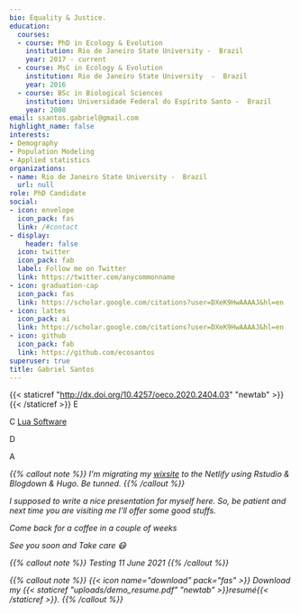 ```yaml
---
bio: Equality & Justice.
education:
  courses:
  - course: PhD in Ecology & Evolution
    institution: Rio de Janeiro State University -  Brazil
    year: 2017 - current
  - course: MsC in Ecology & Evolution
    institution: Rio de Janeiro State University  -  Brazil
    year: 2016
  - course: BSc in Biological Sciences
    institution: Universidade Federal do Espírito Santo -  Brazil
    year: 2008
email: ssantos.gabriel@gmail.com
highlight_name: false
interests:
- Demography
- Population Modeling
- Applied statistics
organizations:
- name: Rio de Janeiro State University -  Brazil
  url: null
role: PhD Candidate
social:
- icon: envelope
  icon_pack: fas
  link: /#contact
- display:
    header: false
  icon: twitter
  icon_pack: fab
  label: Follow me on Twitter
  link: https://twitter.com/anycommonname
- icon: graduation-cap
  icon_pack: fas
  link: https://scholar.google.com/citations?user=DXeK9HwAAAAJ&hl=en
- icon: lattes
  icon_pack: ai
  link: https://scholar.google.com/citations?user=DXeK9HwAAAAJ&hl=en
- icon: github
  icon_pack: fab
  link: https://github.com/ecosantos
superuser: true
title: Gabriel Santos
---
```



{{< staticref "http://dx.doi.org/10.4257/oeco.2020.2404.03" "newtab" >}}<i class="fas fa-file-pdf"></i>{{< /staticref >}}
E
<a url="www.squarespace.com" target="_blank"><i class="fas fa-file-pdf"></i></a>

C
<a href="http://www.luasoftware.com" target="_blank">Lua Software</a>

D
<a href="http://www.luasoftware.com" target="_blank"><i class="fas fa-file-pdf"></i></a>

A
[<i class="fas fa-file-pdf">](http://www.luasoftware.com)



{{% callout note %}}
I'm migrating my [wixsite](https://gabeco.wixsite.com/home) to the Netlify using Rstudio & Blogdown & Hugo. Be tunned. 
{{% /callout %}}


I supposed to write a nice presentation for myself here. So, be patient and next time you are visiting me I'll offer some good stuffs. 

Come back for a coffee in a couple of weeks <i class="fas fa-coffee"></i>

See you soon and Take care :mask:



{{% callout note %}}
Testing 11 June 2021
{{% /callout %}}

{{% callout note %}}
{{< icon name="download" pack="fas" >}} Download my {{< staticref "uploads/demo_resume.pdf" "newtab" >}}resumé{{< /staticref >}}.
{{% /callout %}}
